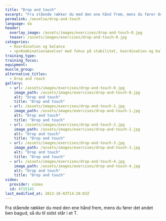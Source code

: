 ```yaml
---
title: "Drop and touch"
excerpt: "Fra stående rækker du med den ene hånd frem, mens du fører det andet ben bagud, så du til sidst står i et T."
permalink: /oevelse/drop-and-touch
language: da
header:
  overlay_image: /assets/images/exercises/drop-and-touch-0.jpg
  teaser: /assets/images/exercises/drop-and-touch-0.jpg
categories:
  - Koordination og balance
  - <p>Kombinationsøvelser med fokus på stabilitet, koordination og balancetræning. Her vælges gerne teknisk komplicerede øvelser, som udfordrer kropsstammen.</p>
training_type: 
training_focus: 
equipment:
muscle_group:
alternative_titles:
  - Drop and reach
gallery:
  - url: /assets/images/exercises/drop-and-touch-0.jpg
    image_path: /assets/images/exercises/drop-and-touch-0.jpg
    alt: "Drop and touch"
    title: "Drop and touch"
  - url: /assets/images/exercises/drop-and-touch-1.jpg
    image_path: /assets/images/exercises/drop-and-touch-1.jpg
    alt: "Drop and touch"
    title: "Drop and touch"
  - url: /assets/images/exercises/drop-and-touch-2.jpg
    image_path: /assets/images/exercises/drop-and-touch-2.jpg
    alt: "Drop and touch"
    title: "Drop and touch"
  - url: /assets/images/exercises/drop-and-touch-3.jpg
    image_path: /assets/images/exercises/drop-and-touch-3.jpg
    alt: "Drop and touch"
    title: "Drop and touch"
  - url: /assets/images/exercises/drop-and-touch-4.jpg
    image_path: /assets/images/exercises/drop-and-touch-4.jpg
    alt: "Drop and touch"
    title: "Drop and touch"
video:
  provider: vimeo
  id: 4715141
last_modified_at: 2013-10-03T14:20:03Z
---
```


Fra stående rækker du med den ene hånd frem, mens du fører det andet ben bagud, så du til sidst står i et T.
